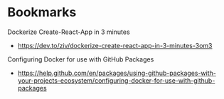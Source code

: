 # Bookmarks

Dockerize Create-React-App in 3 minutes
 - https://dev.to/ziv/dockerize-create-react-app-in-3-minutes-3om3

Configuring Docker for use with GitHub Packages
 - https://help.github.com/en/packages/using-github-packages-with-your-projects-ecosystem/configuring-docker-for-use-with-github-packages
